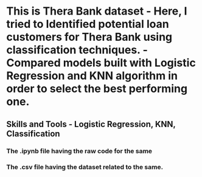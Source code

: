 <H1>This is Thera Bank dataset 
  - Here, I tried to Identified potential loan customers for Thera Bank using classification techniques. 
  - Compared models built with Logistic Regression and KNN algorithm in order to select the best performing one.

<H2>Skills and Tools
  - Logistic Regression, KNN, Classification

<H3> The .ipynb file having the raw code for the same
<H3> The .csv file having the dataset related to the same.

   

